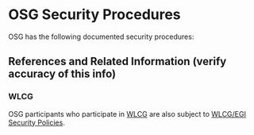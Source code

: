 **OSG Security Procedures**
===============================================================
OSG has the following documented security procedures:



References and Related Information (verify accuracy of this info)
----------------------------------
### WLCG

OSG participants who participate in [WLCG](http://wlcg.web.cern.ch/) are also subject to [WLCG/EGI Security Policies](http://wlcg.web.cern.ch/security/computer-security).
